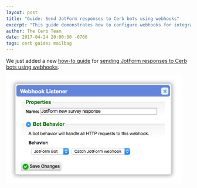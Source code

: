 ```yaml
---
layout: post
title: "Guide: Send JotForm responses to Cerb bots using webhooks"
excerpt: "This guide demonstrates how to configure webhooks for integration between JotForm and Cerb."
author: The Cerb Team
date: 2017-04-24 20:00:00 -0700
tags: cerb guides mailbag
---
```


We just added a new [how-to guide](/guides/) for [sending JotForm responses to Cerb bots using webhooks](/guides/integrations/jotform/jotform-webhooks/).

<div class="cerb-screenshot">
<img src="/assets/images/guides/jotform/webhooks/webhook-listener.png" class="screenshot">
</div>
